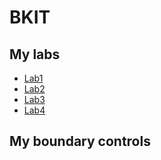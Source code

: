# BKIT
## My labs
- [Lab1](https://github.com/Mlechny/BKIT/tree/lab1)
- [Lab2](https://github.com/Mlechny/BKIT/)
- [Lab3](https://github.com/Mlechny/BKIT/)
- [Lab4](https://github.com/Mlechny/BKIT/)
## My boundary controls
